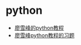 # python
- [廖雪峰的python教程](https://www.liaoxuefeng.com/wiki/1016959663602400)
- [廖雪峰python教程的习题](https://blog.csdn.net/jiaowosiye/article/details/79272721)
